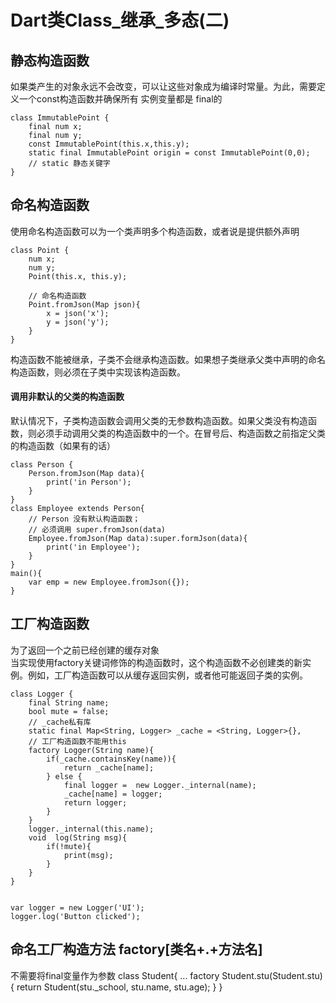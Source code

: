 # Dart类Class_继承_多态(二)
## 静态构造函数 
如果类产生的对象永远不会改变，可以让这些对象成为编译时常量。为此，需要定义一个const构造函数并确保所有 实例变量都是  final的
~~~
class ImmutablePoint {
    final num x;
    final num y;
    const ImmutablePoint(this.x,this.y);
    static final ImmutablePoint origin = const ImmutablePoint(0,0);
    // static 静态关键字
}
~~~
## 命名构造函数
使用命名构造函数可以为一个类声明多个构造函数，或者说是提供额外声明
~~~
class Point {
    num x;
    num y;
    Point(this.x, this.y);

    // 命名构造函数
    Point.fromJson(Map json){
        x = json('x');
        y = json('y');
    }
}
~~~
构造函数不能被继承，子类不会继承构造函数。如果想子类继承父类中声明的命名构造函数，则必须在子类中实现该构造函数。
#### 调用非默认的父类的构造函数
默认情况下，子类构造函数会调用父类的无参数构造函数。如果父类没有构造函数，则必须手动调用父类的构造函数中的一个。在冒号后、构造函数之前指定父类的构造函数（如果有的话）
~~~
class Person {
    Person.fromJson(Map data){
        print('in Person');
    }
}
class Employee extends Person{
    // Person 没有默认构造函数；
    // 必须调用 super.fromJson(data)
    Employee.fromJson(Map data):super.formJson(data){
        print('in Employee');
    }
}
main(){
    var emp = new Employee.fromJson({});
}
~~~
## 工厂构造函数
为了返回一个之前已经创建的缓存对象                            
当实现使用factory关键词修饰的构造函数时，这个构造函数不必创建类的新实例。例如，工厂构造函数可以从缓存返回实例，或者他可能返回子类的实例。
~~~
class Logger {
    final String name;
    bool mute = false;
    // _cache私有库
    static final Map<String, Logger> _cache = <String, Logger>{},
    // 工厂构造函数不能用this
    factory Logger(String name){
        if(_cache.containsKey(name)){
            return _cache[name];
        } else {
            final logger =  new Logger._internal(name);
            _cache[name] = logger;
            return logger;
        }
    }
    logger._internal(this.name);
    void  log(String msg){
        if(!mute){
            print(msg);
        }
    }
}


var logger = new Logger('UI');
logger.log('Button clicked');
~~~
## 命名工厂构造方法 factory[类名+.+方法名]
不需要将final变量作为参数
class Student{
    ...
    factory Student.stu(Student.stu){
        return Student(stu._school, stu.name, stu.age);
    }
}

